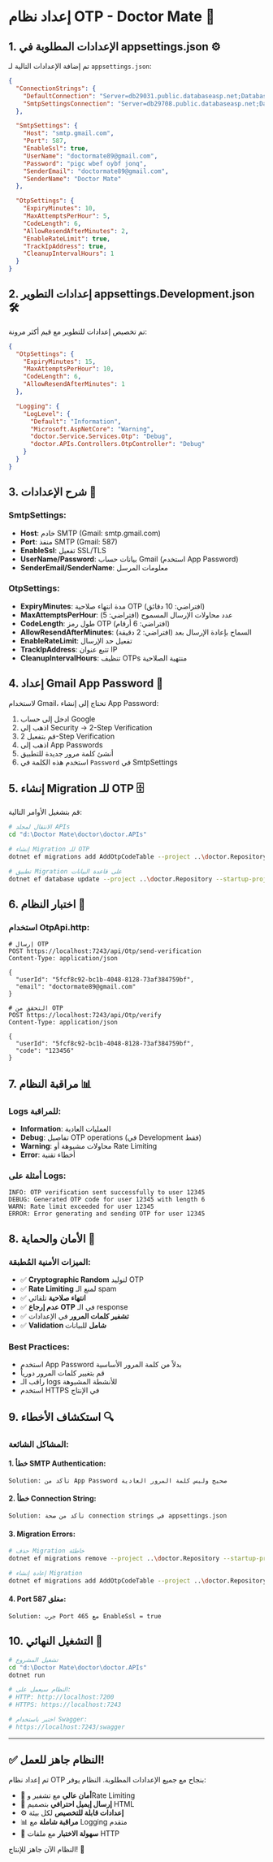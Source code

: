 # إعداد نظام OTP - Doctor Mate 🔧

## 1. الإعدادات المطلوبة في appsettings.json ⚙️

تم إضافة الإعدادات التالية لـ `appsettings.json`:

```json
{
  "ConnectionStrings": {
    "DefaultConnection": "Server=db29031.public.databaseasp.net;Database=db29031;User Id=db29031;Password=Hy2!h#X4Lk8_;Encrypt=False;MultipleActiveResultSets=True;TrustServerCertificate=True",
    "SmtpSettingsConnection": "Server=db29708.public.databaseasp.net;Database=db29708;User Id=db29708;Password=Qw9_j%A5Z7@c;Encrypt=False;MultipleActiveResultSets=True;TrustServerCertificate=True"
  },

  "SmtpSettings": {
    "Host": "smtp.gmail.com",
    "Port": 587,
    "EnableSsl": true,
    "UserName": "doctormate89@gmail.com",
    "Password": "pigc wbef oybf jonq",
    "SenderEmail": "doctormate89@gmail.com",
    "SenderName": "Doctor Mate"
  },

  "OtpSettings": {
    "ExpiryMinutes": 10,
    "MaxAttemptsPerHour": 5,
    "CodeLength": 6,
    "AllowResendAfterMinutes": 2,
    "EnableRateLimit": true,
    "TrackIpAddress": true,
    "CleanupIntervalHours": 1
  }
}
```

## 2. إعدادات التطوير appsettings.Development.json 🛠️

تم تخصيص إعدادات للتطوير مع قيم أكثر مرونة:

```json
{
  "OtpSettings": {
    "ExpiryMinutes": 15,
    "MaxAttemptsPerHour": 10,
    "CodeLength": 6,
    "AllowResendAfterMinutes": 1
  },

  "Logging": {
    "LogLevel": {
      "Default": "Information",
      "Microsoft.AspNetCore": "Warning",
      "doctor.Service.Services.Otp": "Debug",
      "doctor.APIs.Controllers.OtpController": "Debug"
    }
  }
}
```

## 3. شرح الإعدادات 📖

### SmtpSettings:
- **Host**: خادم SMTP (Gmail: smtp.gmail.com)
- **Port**: منفذ SMTP (Gmail: 587)
- **EnableSsl**: تفعيل SSL/TLS
- **UserName/Password**: بيانات حساب Gmail (استخدم App Password)
- **SenderEmail/SenderName**: معلومات المرسل

### OtpSettings:
- **ExpiryMinutes**: مدة انتهاء صلاحية OTP (افتراضي: 10 دقائق)
- **MaxAttemptsPerHour**: عدد محاولات الإرسال المسموح (افتراضي: 5)
- **CodeLength**: طول رمز OTP (افتراضي: 6 أرقام)
- **AllowResendAfterMinutes**: السماح بإعادة الإرسال بعد (افتراضي: 2 دقيقة)
- **EnableRateLimit**: تفعيل حد الإرسال
- **TrackIpAddress**: تتبع عنوان IP
- **CleanupIntervalHours**: تنظيف OTPs منتهية الصلاحية

## 4. إعداد Gmail App Password 📧

لاستخدام Gmail، تحتاج إلى إنشاء App Password:

1. ادخل إلى حساب Google
2. اذهب إلى Security → 2-Step Verification
3. قم بتفعيل 2-Step Verification
4. اذهب إلى App Passwords
5. أنشئ كلمة مرور جديدة للتطبيق
6. استخدم هذه الكلمة في `Password` في SmtpSettings

## 5. إنشاء Migration للـ OTP 🗄️

قم بتشغيل الأوامر التالية:

```bash
# الانتقال لمجلد APIs
cd "d:\Doctor Mate\doctor\doctor.APIs"

# إنشاء Migration للـ OTP
dotnet ef migrations add AddOtpCodeTable --project ..\doctor.Repository --startup-project .

# تطبيق Migration على قاعدة البيانات
dotnet ef database update --project ..\doctor.Repository --startup-project .
```

## 6. اختبار النظام 🧪

### استخدام OtpApi.http:

```http
# إرسال OTP
POST https://localhost:7243/api/Otp/send-verification
Content-Type: application/json

{
  "userId": "5fcf8c92-bc1b-4048-8128-73af384759bf",
  "email": "doctormate89@gmail.com"
}

# التحقق من OTP
POST https://localhost:7243/api/Otp/verify
Content-Type: application/json

{
  "userId": "5fcf8c92-bc1b-4048-8128-73af384759bf",
  "code": "123456"
}
```

## 7. مراقبة النظام 📊

### Logs للمراقبة:
- **Information**: العمليات العادية
- **Debug**: تفاصيل OTP operations (في Development فقط)
- **Warning**: محاولات مشبوهة أو Rate Limiting
- **Error**: أخطاء تقنية

### أمثلة على Logs:
```
INFO: OTP verification sent successfully to user 12345
DEBUG: Generated OTP code for user 12345 with length 6
WARN: Rate limit exceeded for user 12345
ERROR: Error generating and sending OTP for user 12345
```

## 8. الأمان والحماية 🔐

### الميزات الأمنية المُطبقة:
- ✅ **Cryptographic Random** لتوليد OTP
- ✅ **Rate Limiting** لمنع الـ spam
- ✅ **انتهاء صلاحية** تلقائي
- ✅ **عدم إرجاع OTP** في الـ response
- ✅ **تشفير كلمات المرور** في الإعدادات
- ✅ **Validation شامل** للبيانات

### Best Practices:
- استخدم App Password بدلاً من كلمة المرور الأساسية
- قم بتغيير كلمات المرور دورياً
- راقب الـ logs للأنشطة المشبوهة
- استخدم HTTPS في الإنتاج

## 9. استكشاف الأخطاء 🔍

### المشاكل الشائعة:

#### 1. خطأ SMTP Authentication:
```
Solution: تأكد من App Password صحيح وليس كلمة المرور العادية
```

#### 2. خطأ Connection String:
```
Solution: تأكد من صحة connection strings في appsettings.json
```

#### 3. Migration Errors:
```bash
# حذف Migration خاطئة
dotnet ef migrations remove --project ..\doctor.Repository --startup-project .

# إعادة إنشاء Migration
dotnet ef migrations add AddOtpCodeTable --project ..\doctor.Repository --startup-project .
```

#### 4. Port 587 مغلق:
```
Solution: جرب Port 465 مع EnableSsl = true
```

## 10. التشغيل النهائي 🚀

```bash
# تشغيل المشروع
cd "d:\Doctor Mate\doctor\doctor.APIs"
dotnet run

# النظام سيعمل على:
# HTTP: http://localhost:7200
# HTTPS: https://localhost:7243

# اختبر باستخدام Swagger:
# https://localhost:7243/swagger
```

---

## ✅ النظام جاهز للعمل!

تم إعداد نظام OTP بنجاح مع جميع الإعدادات المطلوبة. النظام يوفر:

- 🔐 **أمان عالي** مع تشفير وRate Limiting
- 📧 **إرسال إيميل احترافي** بتصميم HTML
- ⚙️ **إعدادات قابلة للتخصيص** لكل بيئة
- 📊 **مراقبة شاملة** مع Logging متقدم
- 🧪 **سهولة الاختبار** مع ملفات HTTP

النظام الآن جاهز للإنتاج! 🎉
